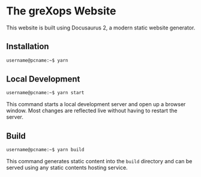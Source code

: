 # The greXops Website

This website is built using Docusaurus 2, a modern static website generator.

## Installation

```sh
username@pcname:~$ yarn
```

## Local Development

```sh
username@pcname:~$ yarn start
```

This command starts a local development server and open up a browser window. Most changes are reflected live without having to restart the server.

## Build

```sh
username@pcname:~$ yarn build
```

This command generates static content into the `build` directory and can be served using any static contents hosting service.
